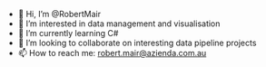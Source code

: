 - 👋 Hi, I’m @RobertMair
- 👀 I’m interested in data management and visualisation
- 🌱 I’m currently learning C#
- 💞️ I’m looking to collaborate on interesting data pipeline projects
- 📫 How to reach me: robert.mair@azienda.com.au

<!---
RobertMair/RobertMair is a ✨ special ✨ repository because its `README.md` (this file) appears on your GitHub profile.
You can click the Preview link to take a look at your changes.
--->
